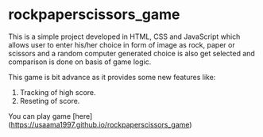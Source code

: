 # rockpaperscissors_game
This is a simple project developed in HTML, CSS and JavaScript which allows user to enter his/her choice in form of image as rock, paper or scissors and a random computer generated choice is also get selected and comparison is done on basis of game logic.

This game is bit advance as it provides some new features like:
1. Tracking of high score.
2. Reseting of score.

You can play game [here] (https://usaama1997.github.io/rockpaperscissors_game)
